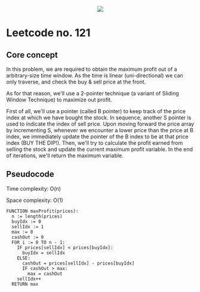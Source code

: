 <p align="center"><img src="https://c.tenor.com/wjS2sXen8iMAAAAM/stonks-up-stongs.gif"></p>

# Leetcode no. 121

## Core concept

In this problem, we are required to obtain the maximum profit out of a
arbitrary-size time window. As the time is linear (uni-directional) we can only
traverse, and check the buy & sell price at the front.

As for that reason, we'll use a 2-pointer technique (a variant of Sliding Window
Technique) to maximize out profit.

First of all, we'll use a pointer (called B pointer) to keep track of the price
index at which we have bought the stock. In sequence, another S pointer is used
to indicate the index of sell price. Upon moving forward the price array by
incrementing S, whenever we encounter a lower price than
the price at B index, we immediately update the pointer of the B index to be at
that price index (BUY THE DIP!). Then, we'll try to calculate the profit earned from
selling the stock and update the current maximum profit variable. In the end of
iterations, we'll return the maximum variable.

## Pseudocode

Time complexity: O(n)

Space complexity: O(1)

```
FUNCTION maxProfit(prices):
  n := length(prices)
  buyIdx := 0
  sellIdx := 1
  max := 0
  cashOut := 0
  FOR i := 0 TO n - 1:
    IF prices[sellIdx] < prices[buyIdx]:
      buyIdx = sellIdx
    ELSE:
      cashOut = prices[sellIdx] - prices[buyIdx]
      IF cashOut > max:
        max = cashOut
    sellIdx++
  RETURN max
```
